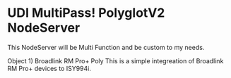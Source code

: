 # UDI MultiPass! PolyglotV2 NodeServer
This NodeServer will be Multi Function and be custom to my needs.

Object 1) Broadlink RM Pro+ Poly
    This is a simple integreation of Broadlink RM Pro+ devices to ISY994i. 

